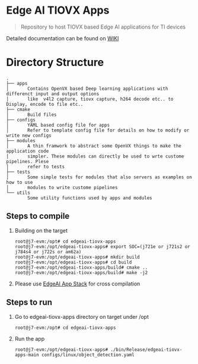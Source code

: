 # Edge AI TIOVX Apps
> Repository to host TIOVX based Edge AI applications for TI devices

Detailed documentation can be found on [WIKI](https://github.com/TexasInstruments/edgeai-tiovx-apps/wiki/Edge-AI-TIOVX-Apps-reference-guide)

# Directory Structure

```
.
├── apps
│       Contains OpenVX based Deep learning applications with differenct input and output options
│       like  v4l2 capture, tiovx capture, h264 decode etc.. to Display, encode to file etc..
├── cmake
│       Build files
├── configs
│       YAML based config file for apps
│       Refer to template config file for details on how to modify or write new configs
├── modules
│       A thin framwork to abstract some OpenVX things to make the application code
│       simpler. These modules can directly be used to wrte custome pipelines. Plese
│       refer to tests
├── tests
│       Some simple tests for modules that also servers as examples on how to use
│       modules to write custome pipelines
└── utils
        Some utility functions used by apps and modules
```


## Steps to compile

1. Building on the target

    ```console
    root@j7-evm:/opt# cd edgeai-tiovx-apps
    root@j7-evm:/opt/edgeai-tiovx-apps# export SOC=(j721e or j721s2 or j784s4 or j722s or am62a)
    root@j7-evm:/opt/edgeai-tiovx-apps# mkdir build
    root@j7-evm:/opt/edgeai-tiovx-apps# cd build
    root@j7-evm:/opt/edgeai-tiovx-apps/build# cmake ..
    root@j7-evm:/opt/edgeai-tiovx-apps/build# make -j2
    ```

2. Please use [EdgeAI App Stack](https://github.com/TexasInstruments/edgeai-app-stack) for cross compilation

## Steps to run

1. Go to edgeai-tiovx-apps directory on target under /opt

    ```console
    root@j7-evm:/opt# cd edgeai-tiovx-apps
    ```

2. Run the app

    ```console
    root@j7-evm:/opt/edgeai-tiovx-apps# ./bin/Release/edgeai-tiovx-apps-main configs/linux/object_detection.yaml
    ```
